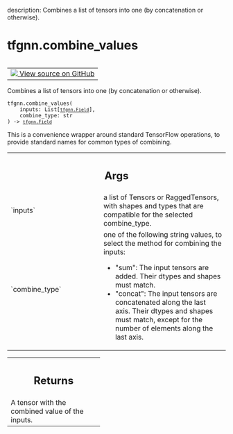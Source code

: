 description: Combines a list of tensors into one (by concatenation or otherwise).

<div itemscope itemtype="http://developers.google.com/ReferenceObject">
<meta itemprop="name" content="tfgnn.combine_values" />
<meta itemprop="path" content="Stable" />
</div>

# tfgnn.combine_values

<!-- Insert buttons and diff -->

<table class="tfo-notebook-buttons tfo-api nocontent" align="left">
<td>
  <a target="_blank" href="https://github.com/tensorflow/gnn/tree/master/tensorflow_gnn/graph/graph_tensor_ops.py#L659-L692">
    <img src="https://www.tensorflow.org/images/GitHub-Mark-32px.png" />
    View source on GitHub
  </a>
</td>
</table>



Combines a list of tensors into one (by concatenation or otherwise).

<pre class="devsite-click-to-copy prettyprint lang-py tfo-signature-link">
<code>tfgnn.combine_values(
    inputs: List[<a href="../tfgnn/Field.md"><code>tfgnn.Field</code></a>],
    combine_type: str
) -> <a href="../tfgnn/Field.md"><code>tfgnn.Field</code></a>
</code></pre>



<!-- Placeholder for "Used in" -->

This is a convenience wrapper around standard TensorFlow operations, to
provide standard names for common types of combining.

<!-- Tabular view -->
 <table class="responsive fixed orange">
<colgroup><col width="214px"><col></colgroup>
<tr><th colspan="2"><h2 class="add-link">Args</h2></th></tr>

<tr>
<td>
`inputs`
</td>
<td>
a list of Tensors or RaggedTensors, with shapes and types that are
compatible for the selected combine_type.
</td>
</tr><tr>
<td>
`combine_type`
</td>
<td>
one of the following string values, to select the method for
combining the inputs:

  * "sum": The input tensors are added. Their dtypes and shapes must
    match.
  * "concat": The input tensors are concatenated along the last axis.
    Their dtypes and shapes must match, except for the number of elements
    along the last axis.
</td>
</tr>
</table>



<!-- Tabular view -->
 <table class="responsive fixed orange">
<colgroup><col width="214px"><col></colgroup>
<tr><th colspan="2"><h2 class="add-link">Returns</h2></th></tr>
<tr class="alt">
<td colspan="2">
A tensor with the combined value of the inputs.
</td>
</tr>

</table>

